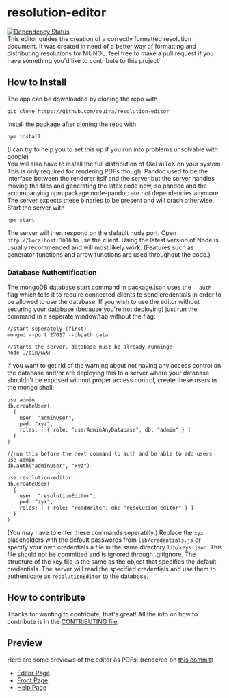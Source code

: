 # resolution-editor
[![Dependency Status](https://david-dm.org/douira/resolution-editor.svg)](https://david-dm.org/douira/resolution-editor)  
This editor guides the creation of a correctly formatted resolution document. It was created in need of a better way of formatting and distributing resolutions for MUNOL.
feel free to make a pull request if you have something you'd like to contribute to this project

## How to Install
The app can be downloaded by cloning the repo with
```
git clone https://github.com/douira/resolution-editor
``` 
Install the package after cloning the repo with
```
npm install
```
(I can try to help you to set this up if you run into problems unsolvable with google)  
You will also have to install the full distribution of (XeLa)TeX on your system. This is only required for rendering PDFs though. Pandoc used to be the interface between the renderer itslf and the server but the server handles moving the files and generating the latex code now, so pandoc and the accompanying npm package node-pandoc are not dependencies anymore. The server expects these binaries to be present and will crash otherwise. Start the server with
```
npm start
```
The server will then respond on the default node port. Open `http://localhost:3000` to use the client. Using the latest version of Node is usually recommended and will most likely work. (Features such as generator functions and arrow functions are used throughout the code.)

### Database Authentification
The mongoDB database start command in package.json uses the `--auth` flag which tells it to require connected clients to send credentials in order to be allowed to use the database. If you wish to use the editor without securing your database (because you're not deploying) just run the command in a seperate window/tab without the flag:
```
//start seperately (first)
mongod --port 27017 --dbpath data

//starts the server, database must be already running!
node ./bin/www
```

If you want to get rid of the warning about not having any access control on the database and/or are deploying this to a server where your database shouldn't be exposed without proper access control, create these users in the mongo shell:
```
use admin
db.createUser(
  {
    user: "adminUser",
    pwd: "xyz",
    roles: [ { role: "userAdminAnyDatabase", db: "admin" } ]
  }
)

//run this before the next command to auth and be able to add users
use admin
db.auth("adminUser", "xyz")

use resolution-editor
db.createUser(
  {
    user: "resolutionEditor",
    pwd: "zyx",
    roles: [ { role: "readWrite", db: "resolution-editor" } ]
  }
)
```
(You may have to enter these commands seperately.) Replace the `xyz` placeholders with the default passwords from `lib/credentials.js` or specify your own credentials a file in the same directory `lib/keys.json`. This file should not be committed and is ignored through .gitignore. The structure of the key file is the same as the object that specifies the default credentials. The server will read the specified credentials and use them to authenticate as `resolutionEditor` to the database.

## How to contribute
Thanks for wanting to contribute, that's great! All the info on how to contribute is in the [CONTRIBUTING file](https://github.com/douira/resolution-editor/edit/meta/CONTRIBUTING.md).

## Preview
Here are some previews of the editor as PDFs: (rendered on [this commit](https://github.com/douira/resolution-editor/commit/bafe125b2c8a7931f51447f0b91ae935ed67c862))
- [Editor Page](https://github.com/douira/resolution-editor/blob/readme-update/preview/Editor%20Page.pdf)
- [Front Page](https://github.com/douira/resolution-editor/blob/readme-update/preview/Front%20Page.pdf)
- [Help Page](https://github.com/douira/resolution-editor/blob/readme-update/preview/Help%20Page.pdf)
